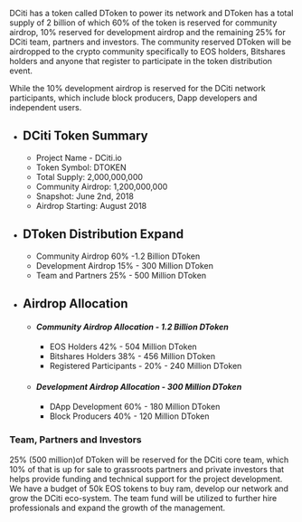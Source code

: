 DCiti has a token called DToken to power its network and DToken has a total supply of 2 billion of which 60% of the token is reserved for community airdrop, 10% reserved for development airdrop and the remaining 25% for DCiti team, partners and investors. The community reserved DToken will be airdropped to the crypto community specifically to EOS holders, Bitshares holders and anyone that register to participate in the token distribution event.

While the 10% development airdrop is reserved for the DCiti network participants, which include block producers, Dapp developers and independent users.

* ## DCiti Token Summary

     - Project Name - DCiti.io
     - Token Symbol: DTOKEN
     - Total Supply: 2,000,000,000
     - Community Airdrop: 1,200,000,000
     - Snapshot: June 2nd, 2018
     - Airdrop Starting: August 2018

* ## DToken Distribution Expand

     - Community Airdrop 60% -1.2 Billion DToken
     - Development Airdrop 15% - 300 Million DToken
     - Team and Partners 25% - 500 Million DToken

* ## Airdrop Allocation
     * #### *Community Airdrop Allocation - 1.2 Billion DToken*

          - EOS Holders 42% - 504 Million DToken
          - Bitshares Holders 38% - 456 Million DToken
          - Registered Participants - 20% - 240 Million DToken

     * #### *Development Airdrop Allocation - 300 Million DToken*

         - DApp Development 60% - 180 Million DToken
         - Block Producers 40% - 120 Million DToken

### Team, Partners and Investors


25% (500 million)of DToken will be reserved for the DCiti core team, which 10% of that is up for sale to  grassroots partners and private investors that helps provide funding and technical support for the project development. We have a budget of 50k EOS tokens to buy ram, develop our network and grow the DCiti eco-system. The team fund will be utilized to further hire professionals and expand the growth of the management.


